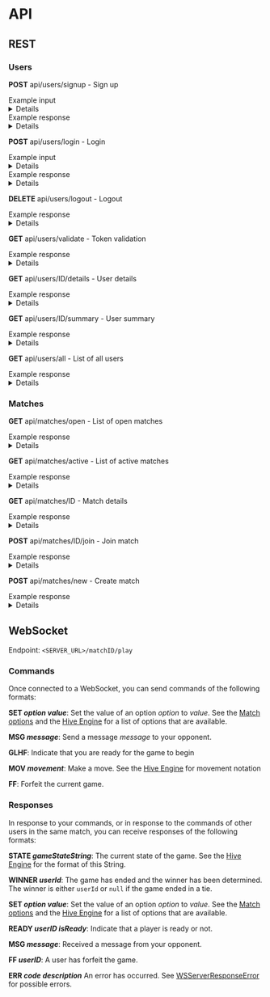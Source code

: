 # API

## REST

### Users

**POST** api/users/signup - Sign up

<summary>Example input</summary>
<details>
```
{
	"email": "example@mail.com",
	"password": "password",
	"verifyPassword": "password",
	"displayName": "chosenUsername"
}
```
</details>

<summary>Example response</summary>
<details>
```
{
	"id": "SomeUserID",
	"email": "example@mail.com",
	"displayName": "chosenUsername",
	"avatarUrl": null,
	"token": "SomeAccessToken"
}
```
</details>

**POST** api/users/login - Login

<summary>Example input</summary>
<details>
```
{
	"email": "email@mail.com",
	"password": "password"
}
```
</details>

<summary>Example response</summary>
<details>
```
{
	"id": "SomeTokenID",
	"userId": "SomeUserID",
	"token": "SomeAccessToken"
}
```
</details>

**DELETE** api/users/logout - Logout

<summary>Example response</summary>
<details>
`OK`
</details>

**GET** api/users/validate - Token validation

<summary>Example response</summary>
<details>
{
	"userId": "SomeUserID",
	"token": "SomeAccessToken"
}
</details>

**GET** api/users/ID/details - User details

<summary>Example response</summary>
<details>
```
{
	"id": "SomeUserID",
	"displayName": "chosenUsername",
	"elo": 1000.0,
	"avatarUrl": "https://example.com/image.png",
	"activeMatches": [
	],
	"pastMatches": [
	]
}
```
</details>

**GET** api/users/ID/summary - User summary

<summary>Example response</summary>
<details>
```
{
	"id": "SomeUserID",
	"displayName": "chosenUsername",
	"elo": 1000.0,
	"avatarUrl": "https://example.com/image.png",
}
```
</details>

**GET** api/users/all - List of all users

<summary>Example response</summary>
<details>
```
[
	{
		"id": "SomeUserID",
		"displayName": "chosenUsername",
		"elo": 1000.0,
		"avatarUrl": "https://example.com/image.png",
	},
	{
		"id": "SomeUserID2",
		"displayName": "chosenUsername2",
		"elo": 1000.0,
		"avatarUrl": "https://example.com/image.png",
	}
]
```
</details>

### Matches

**GET** api/matches/open - List of open matches

<summary>Example response</summary>
<details>
```
[
]
```
</details>

**GET** api/matches/active - List of active matches

<summary>Example response</summary>
<details>
```
[
]
```
</details>

**GET** api/matches/ID - Match details

<summary>Example response</summary>
<details>
```
{
	"id": "SomeMatchID",
	"hostElo": 1000.0,
	"opponentElo": 1000.0,
	"options": "HostIsWhite:false",
	"gameOptions": "LadyBug:true;Mosquito:true;NoFirstMoveQueen:false",
	"createdAt": "2020-03-30T00:00:00.000Z"
	"duration": null,
	"status": "notStarted",
	"isAsyncPlay": false,
	"isComplete": false,
	"host": {
		"id": "SomeUserID",
		"displayName": "chosenUsername",
		"elo": 1000.0,
		"avatarUrl": "https://example.com/image.png",
	},
	"opponent": {
		"id": "SomeUserID2",
		"displayName": "chosenUsername2",
		"elo": 1000.0,
		"avatarUrl": "https://example.com/image.png",
	},
	"winner": null,
	"moves": [
		{
			"id": "SomeMovementID",
			"notation": "wQ",
			"ordinal": 1
		},
		{
			"id": "SomeMovementID2",
			"notation": "bQ -wQ",
			"ordinal": 2
		}
	],
}
```
</details>

**POST** api/matches/ID/join - Join match

<summary>Example response</summary>
<details>
```
{
	"id": "SomeMatchID",
	"hostElo": 1000.0,
	"opponentElo": 1000.0,
	"options": "HostIsWhite:false",
	"gameOptions": "LadyBug:true;Mosquito:true;NoFirstMoveQueen:false",
	"createdAt": "2020-03-30T00:00:00.000Z"
	"duration": null,
	"status": "notStarted",
	"isAsyncPlay": false,
	"isComplete": false,
	"host": {
		"id": "SomeUserID",
		"displayName": "chosenUsername",
		"elo": 1000.0,
		"avatarUrl": "https://example.com/image.png",
	},
	"opponent": {
		"id": "SomeUserID2",
		"displayName": "chosenUsername2",
		"elo": 1000.0,
		"avatarUrl": "https://example.com/image.png",
	},
	"winner": null,
	"moves": [],
}
```
</details>

**POST** api/matches/new - Create match

<summary>Example response</summary>
<details>
```
{
	"id": "SomeMatchID",
	"hostElo": 1000.0,
	"opponentElo": null,
	"options": "HostIsWhite:false",
	"gameOptions": "LadyBug:true;Mosquito:true;NoFirstMoveQueen:false",
	"createdAt": "2020-03-30T00:00:00.000Z"
	"duration": null,
	"status": "notStarted",
	"isAsyncPlay": false,
	"isComplete": false,
	"host": {
		"id": "SomeUserID",
		"displayName": "chosenUsername",
		"elo": 1000.0,
		"avatarUrl": "https://example.com/image.png",
	},
	"opponent": null,
	"winner": null,
	"moves": [],
}
```
</details>

## WebSocket

Endpoint: `<SERVER_URL>/matchID/play`

### Commands

Once connected to a WebSocket, you can send commands of the following formats:

**SET _option_ _value_**: Set the value of an option _option_ to _value_. See the [Match options](/Sources/App/Models/Match.swift) and the [Hive Engine](https://github.com/josephroquedev/hive-engine) for a list of options that are available.

**MSG _message_**: Send a message _message_ to your opponent.

**GLHF**: Indicate that you are ready for the game to begin

**MOV _movement_**: Make a move. See the [Hive Engine](https://github.com/josephroquedev/hive-engine) for movement notation

**FF**: Forfeit the current game.

### Responses

In response to your commands, or in response to the commands of other users in the same match, you can receive responses of the following formats:

**STATE _gameStateString_**: The current state of the game. See the [Hive Engine](https://github.com/josephroquedev/hive-engine) for the format of this String.

**WINNER _userId_**: The game has ended and the winner has been determined. The winner is either `userId` or `null` if the game ended in a tie.

**SET _option_ _value_**: Set the value of an option _option_ to _value_. See the [Match options](/Sources/App/Models/Match.swift) and the [Hive Engine](https://github.com/josephroquedev/hive-engine) for a list of options that are available.

**READY _userID_ _isReady_**: Indicate that a player is ready or not.

**MSG _message_**: Received a message from your opponent.

**FF _userID_**: A user has forfeit the game.

**ERR _code_ _description_** An error has occurred. See  [WSServerResponseError](./Sources/App/WebSocket/Message/Response/WSServerResponseError.swift) for possible errors.

